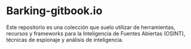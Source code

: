 # Barking-gitbook.io
Este repositorio es una colección que suelo utilizar de herramientas, recursos y frameworks para la Inteligencia de Fuentes Abiertas (OSINT), técnicas de espionaje y análisis de inteligencia.

